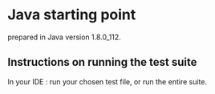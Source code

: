 # Java starting point
prepared in Java version 1.8.0_112.

## Instructions on running the test suite
In your IDE : run your chosen test file, or run the entire suite.